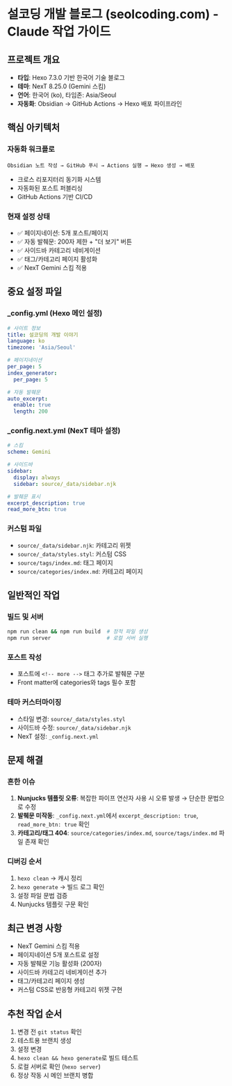 # 설코딩 개발 블로그 (seolcoding.com) - Claude 작업 가이드

## 프로젝트 개요
- **타입**: Hexo 7.3.0 기반 한국어 기술 블로그
- **테마**: NexT 8.25.0 (Gemini 스킴)
- **언어**: 한국어 (ko), 타임존: Asia/Seoul
- **자동화**: Obsidian → GitHub Actions → Hexo 배포 파이프라인

## 핵심 아키텍처

### 자동화 워크플로
```
Obsidian 노트 작성 → GitHub 푸시 → Actions 실행 → Hexo 생성 → 배포
```
- 크로스 리포지터리 동기화 시스템
- 자동화된 포스트 퍼블리싱
- GitHub Actions 기반 CI/CD

### 현재 설정 상태
- ✅ 페이지네이션: 5개 포스트/페이지
- ✅ 자동 발췌문: 200자 제한 + "더 보기" 버튼
- ✅ 사이드바 카테고리 네비게이션
- ✅ 태그/카테고리 페이지 활성화
- ✅ NexT Gemini 스킴 적용

## 중요 설정 파일

### _config.yml (Hexo 메인 설정)
```yaml
# 사이트 정보
title: 설코딩의 개발 이야기
language: ko
timezone: 'Asia/Seoul'

# 페이지네이션
per_page: 5
index_generator:
  per_page: 5

# 자동 발췌문
auto_excerpt:
  enable: true
  length: 200
```

### _config.next.yml (NexT 테마 설정)
```yaml
# 스킴
scheme: Gemini

# 사이드바
sidebar:
  display: always
  sidebar: source/_data/sidebar.njk

# 발췌문 표시
excerpt_description: true
read_more_btn: true
```

### 커스텀 파일
- `source/_data/sidebar.njk`: 카테고리 위젯
- `source/_data/styles.styl`: 커스텀 CSS
- `source/tags/index.md`: 태그 페이지
- `source/categories/index.md`: 카테고리 페이지

## 일반적인 작업

### 빌드 및 서버
```bash
npm run clean && npm run build  # 정적 파일 생성
npm run server                  # 로컬 서버 실행
```

### 포스트 작성
- 포스트에 `<!-- more -->` 태그 추가로 발췌문 구분
- Front matter에 categories와 tags 필수 포함

### 테마 커스터마이징
- 스타일 변경: `source/_data/styles.styl`
- 사이드바 수정: `source/_data/sidebar.njk`
- NexT 설정: `_config.next.yml`

## 문제 해결

### 흔한 이슈
1. **Nunjucks 템플릿 오류**: 복잡한 파이프 연산자 사용 시 오류 발생 → 단순한 문법으로 수정
2. **발췌문 미작동**: `_config.next.yml`에서 `excerpt_description: true`, `read_more_btn: true` 확인
3. **카테고리/태그 404**: `source/categories/index.md`, `source/tags/index.md` 파일 존재 확인

### 디버깅 순서
1. `hexo clean` → 캐시 정리
2. `hexo generate` → 빌드 로그 확인
3. 설정 파일 문법 검증
4. Nunjucks 템플릿 구문 확인

## 최근 변경 사항
- NexT Gemini 스킴 적용
- 페이지네이션 5개 포스트로 설정
- 자동 발췌문 기능 활성화 (200자)
- 사이드바 카테고리 네비게이션 추가
- 태그/카테고리 페이지 생성
- 커스텀 CSS로 반응형 카테고리 위젯 구현

## 추천 작업 순서
1. 변경 전 `git status` 확인
2. 테스트용 브랜치 생성
3. 설정 변경
4. `hexo clean && hexo generate`로 빌드 테스트
5. 로컬 서버로 확인 (`hexo server`)
6. 정상 작동 시 메인 브랜치 병합